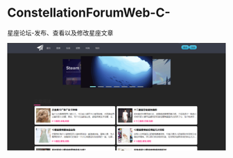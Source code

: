 # ConstellationForumWeb-C-
星座论坛-发布、查看以及修改星座文章

![image](https://github.com/1jone/ConstellationForum-Web/blob/master/images/1.png)
